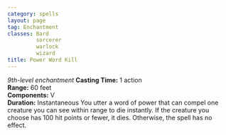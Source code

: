 ```yaml
---
category: spells
layout: page
tag: Enchantment
classes: Bard
         sorcerer
         warlock
         wizard
title: Power Word Kill 
---
```

_9th-level enchantment_ 
**Casting Time:** 1 action    
**Range:** 60 feet    
**Components:** V    
**Duration:** Instantaneous 
You utter a word of power that can compel one creature you can see within range to die instantly. If the creature you choose has 100 hit points or fewer, it dies. Otherwise, the spell has no effect.